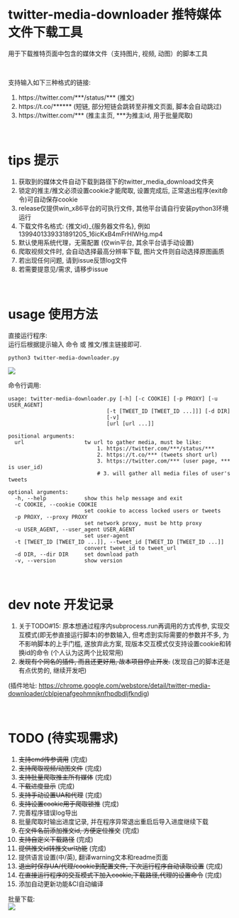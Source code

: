 # twitter-media-downloader 推特媒体文件下载工具
用于下载推特页面中包含的媒体文件（支持图片, 视频, 动图）的脚本工具 

<br/>

支持输入如下三种格式的链接:
1. https://<span></span>twitter.com/\*\*\*/status/\*\*\* (推文)  
2. https://<span></span>t.co/****** (短链, 部分短链会跳转至非推文页面, 脚本会自动跳过)  
3. https://<span></span>twitter.com/\*\*\* (推主主页, \*\*\*为推主id, 用于批量爬取)

<br/>

# tips 提示  
1. 获取到的媒体文件自动下载到路径下的twitter_media_download文件夹  
2. 锁定的推主/推文必须设置cookie才能爬取, 设置完成后, 正常退出程序(exit命令)可自动保存cookie
3. release仅提供win_x86平台的可执行文件, 其他平台请自行安装python3环境运行
4. 下载文件名格式: {推文id}_{服务器文件名}, 例如1399401339331891205_16icKxB4mFrHlWHg.mp4
5. 默认使用系统代理，无需配置 (仅win平台, 其余平台请手动设置)
6. 爬取视频文件时, 会自动选择最高分辨率下载, 图片文件则自动选择原图画质
8. 若出现任何问题, 请到issue反馈log文件
9. 若需要提意见/需求, 请移步issue

<br/>

# usage 使用方法
直接运行程序:  
运行后根据提示输入 命令 或 推文/推主链接即可.

    python3 twitter-media-downloader.py

<img src="https://pic.rmb.bdstatic.com/bjh/08934029f23df12817604a44d48fb01d.png">

命令行调用:

    usage: twitter-media-downloader.py [-h] [-c COOKIE] [-p PROXY] [-u USER_AGENT]
                                   [-t [TWEET_ID [TWEET_ID ...]]] [-d DIR]
                                   [-v]
                                   [url [url ...]]

    positional arguments:
      url                   tw url to gather media, must be like:
                                1. https://twitter.com/***/status/***
                                2. https://t.co/*** (tweets short url)
                                3. https://twitter.com/*** (user page, *** is user_id)
                                # 3. will gather all media files of user's tweets
    
    optional arguments:
      -h, --help            show this help message and exit
      -c COOKIE, --cookie COOKIE
                            set cookie to access locked users or tweets
      -p PROXY, --proxy PROXY
                            set network proxy, must be http proxy
      -u USER_AGENT, --user_agent USER_AGENT
                            set user-agent
      -t [TWEET_ID [TWEET_ID ...]], --tweet_id [TWEET_ID [TWEET_ID ...]]
                            convert tweet_id to tweet_url
      -d DIR, --dir DIR     set download path
      -v, --version         show version

<br/>

# dev note 开发记录
1. 关于TODO#15: 原本想通过程序内subprocess.run再调用的方式传参, 实现交互模式(即无参直接运行脚本)的参数输入,
   但考虑到实际需要的参数并不多, 为不影响脚本的上手门槛, 遂放弃此方案, 现版本交互模式仅支持设置cookie和转换id的命令
   (个人认为这两个比较常用)  
2. ~~发现有个同名的插件, 而且还更好用, 故本项目停止开发.~~ (发现自己的脚本还是有点优势的, 继续开发吧)

(插件地址: https://chrome.google.com/webstore/detail/twitter-media-downloader/cblpjenafgeohmnjknfhpdbdljfkndig)

<br/>

# TODO (待实现需求)  
1. ~~支持cmd传参调用~~ (完成)
2. ~~支持爬取视频/动图文件~~ (完成)
3. ~~支持批量爬取推主所有媒体~~ (完成)
4. ~~下载进度显示~~ (完成)
6. ~~支持手动设置UA和代理~~ (完成)
7. ~~支持设置cookie用于爬取锁推~~ (完成)
8. 完善程序错误log导出
9. 批量爬取时输出进度记录, 并在程序异常退出重启后导入进度继续下载
10. ~~在文件名前添加推文id, 方便定位推文~~ (完成)
11. ~~支持自定义下载路径~~ (完成)
12. ~~提供推文id转推文url功能~~ (完成)
13. 提供语言设置(中/英), 翻译warning文本和readme页面
14. ~~退出时保存UA/代理/cookie到配置文件, 下次运行程序自动读取设置~~ (完成)
15. ~~在直接运行程序的交互模式下加入cookie,下载路径,代理的设置命令~~ (完成)
16. 添加自动更新功能&CI自动编译

批量下载:  
<img src="https://pic.rmb.bdstatic.com/bjh/e7bb8983c155712b6175e99f9f66ff35.png">

